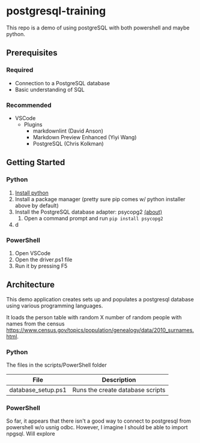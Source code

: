 # postgresql-training

This repo is a demo of using postgreSQL with both powershell and maybe python.

## Prerequisites

### Required

- Connection to a PostgreSQL database
- Basic understanding of SQL

### Recommended

- VSCode
  - Plugins
    - markdownlint (David Anson)
    - Markdown Preview Enhanced (Yiyi Wang)
    - PostgreSQL (Chris Kolkman)

## Getting Started

### Python

1. [Install python](https://www.python.org/downloads/)
2. Install a package manager (pretty sure pip comes w/ python installer above by default)
3. Install the PostgreSQL database adapter: psycopg2 [(about)](http://initd.org/psycopg/docs/)
    1. Open a command prompt and run `pip install psycopg2`
4. d

### PowerShell

1. Open VSCode
2. Open the driver.ps1 file
3. Run it by pressing F5

## Architecture

This demo application creates sets up and populates a postgresql database using various programming languages.

It loads the person table with random X number of random people with names from the census <https://www.census.gov/topics/population/genealogy/data/2010_surnames.html>.

### Python

The files in the scripts/PowerShell folder

| File | Description |
| --- | --- |
| database_setup.ps1 | Runs the create database scripts |

### PowerShell

So far, it appears that there isn't a good way to connect to postgresql from powershell w/o usnig odbc. However, I imagine I should be able to import npgsql. Will explore

